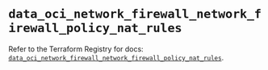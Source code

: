 # `data_oci_network_firewall_network_firewall_policy_nat_rules`

Refer to the Terraform Registry for docs: [`data_oci_network_firewall_network_firewall_policy_nat_rules`](https://registry.terraform.io/providers/hashicorp/oci/7.19.0/docs/data-sources/network_firewall_network_firewall_policy_nat_rules).
